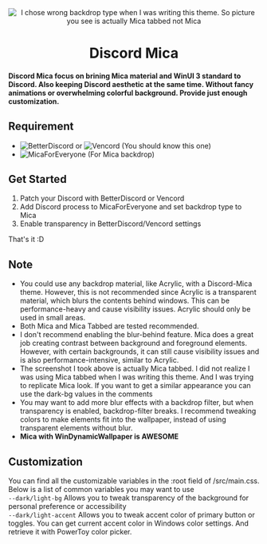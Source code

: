 <div align=center>
<img alt="I chose wrong backdrop type when I was writing this theme. So picture you see is actually Mica tabbed not Mica" src="https://github.com/user-attachments/assets/2f65dca2-481f-4bc3-9dcd-0f6282cb4e37" />

# Discord Mica
</div>

#### Discord Mica focus on brining Mica material and WinUI 3 standard to Discord. Also keeping Discord aesthetic at the same time. Without fancy animations or overwhelming colorful background. Provide just enough customization.

## Requirement
* ![BetterDiscord](https://betterdiscord.app/) or ![Vencord](https://github.com/Vendicated/Vencord) (You should know this one)
* ![MicaForEveryone](https://github.com/MicaForEveryone/MicaForEveryone) (For Mica backdrop)

## Get Started
1. Patch your Discord with BetterDiscord or Vencord
2. Add Discord process to MicaForEveryone and set backdrop type to Mica
3. Enable transparency in BetterDiscord/Vencord settings

That's it :D

## Note
* You could use any backdrop material, like Acrylic, with a Discord-Mica theme. However, this is not recommended since Acrylic is a transparent material, which blurs the contents behind windows. This can be performance-heavy and cause visibility issues. Acrylic should only be used in small areas.
* Both Mica and Mica Tabbed are tested recommended.
* I don't recommend enabling the blur-behind feature. Mica does a great job creating contrast between background and foreground elements. However, with certain backgrounds, it can still cause visibility issues and is also performance-intensive, similar to Acrylic.
* The screenshot I took above is actually Mica tabbed. I did not realize I was using Mica tabbed when I was writing this theme. And I was trying to replicate Mica look. If you want to get a similar appearance you can use the dark-bg values in the comments
* You may want to add more blur effects with a backdrop filter, but when transparency is enabled, backdrop-filter breaks. I recommend tweaking colors to make elements fit into the wallpaper, instead of using transparent elements without blur.
* **Mica with WinDynamicWallpaper is AWESOME**

## Customization
You can find all the customizable variables in the :root field of /src/main.css. Below is a list of common variables you may want to use  
`--dark/light-bg` Allows you to tweak transparency of the background for personal preference or accessibility  
`--dark/light-accent` Allows you to tweak accent color of primary button or toggles. You can get current accent color in Windows color settings. And retrieve it with PowerToy color picker.
